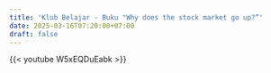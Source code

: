 ```yaml
---
title: 'Klub Belajar - Buku "Why does the stock market go up?”'
date: 2025-03-16T07:20:00+07:00
draft: false
---
```


{{< youtube W5xEQDuEabk >}}
